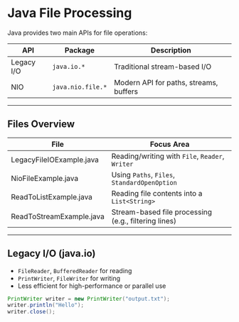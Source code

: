 # Java File Processing

Java provides two main APIs for file operations:

| API       | Package              | Description                             |
|-----------|----------------------|-----------------------------------------|
| Legacy I/O | `java.io.*`         | Traditional stream-based I/O            |
| NIO       | `java.nio.file.*`    | Modern API for paths, streams, buffers  |

---

## Files Overview

| File                     | Focus Area                             |
|--------------------------|-----------------------------------------|
| LegacyFileIOExample.java | Reading/writing with `File`, `Reader`, `Writer` |
| NioFileExample.java      | Using `Paths`, `Files`, `StandardOpenOption` |
| ReadToListExample.java   | Reading file contents into a `List<String>` |
| ReadToStreamExample.java | Stream-based file processing (e.g., filtering lines) |

---

## Legacy I/O (java.io)

- `FileReader`, `BufferedReader` for reading
- `PrintWriter`, `FileWriter` for writing
- Less efficient for high-performance or parallel use

```java
PrintWriter writer = new PrintWriter("output.txt");
writer.println("Hello");
writer.close();
